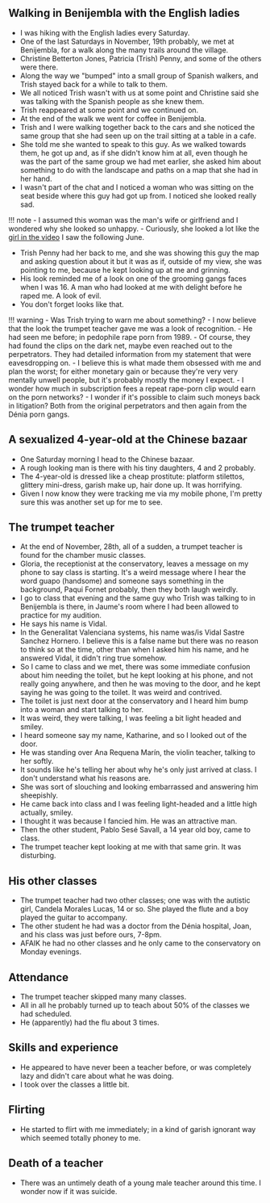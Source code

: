 ## Walking in Benijembla with the English ladies

- I was hiking with the English ladies every Saturday.
- One of the last Saturdays in November, 19th probably, we met at Benijembla, for a walk along the many trails around the village.
- Christine Betterton Jones, Patricia (Trish) Penny, and some of the others were there.
- Along the way we "bumped" into a small group of Spanish walkers, and Trish stayed back for a while to talk to them.
- We all noticed Trish wasn't with us at some point and Christine said she was talking with the Spanish people as she knew them.
- Trish reappeared at some point and we continued on.
- At the end of the walk we went for coffee in Benijembla.
- Trish and I were walking together back to the cars and she noticed the same group that she had seen up on the trail sitting at a table in a cafe.
- She told me she wanted to speak to this guy. As we walked towards them, he got up and, as if she didn't know him at all, even though he was the part of the same group we had met earlier, she asked him about something to do with the landscape and paths on a map that she had in her hand.
- I wasn't part of the chat and I noticed a woman who was sitting on the seat beside where this guy had got up from. I noticed she looked really sad.

!!! note
    - I assumed this woman was the man's wife or girlfriend and I wondered why she looked so unhappy.
    - Curiously, she looked a lot like the [girl in the video](../2023/june.md#youtube) I saw the following June.

- Trish Penny had her back to me, and she was showing this guy the map and asking question about it but it was as if, outside of my view, she was pointing to me, because he kept looking up at me and grinning. 
- His look reminded me of a look on one of the grooming gangs faces when I was 16. A man who had looked at me with delight before he raped me. A look of evil.
- You don't forget looks like that.

!!! warning
    - Was Trish trying to warn me about something?
    - I now believe that the look the trumpet teacher gave me was a look of recognition. 
    - He had seen me before; in pedophile rape porn from 1989. 
    - Of course, they had found the clips on the dark net, maybe even reached out to the perpetrators. They had detailed information from my statement that were eavesdropping on.
    - I believe this is what made them obsessed with me and plan the worst; for either monetary gain or because they're very very mentally unwell people, but it's probably mostly the money I expect.
    - I wonder how much in subscription fees a repeat rape-porn clip would earn on the porn networks?
    - I wonder if it's possible to claim such moneys back in litigation? Both from the original perpetrators and then again from the Dénia porn gangs.

## A sexualized 4-year-old at the Chinese bazaar

- One Saturday morning I head to the Chinese bazaar.
- A rough looking man is there with his tiny daughters, 4 and 2 probably.
- The 4-year-old is dressed like a cheap prostitute: platform stilettos, glittery mini-dress, garish make up, hair done up. It was horrifying.
- Given I now know they were tracking me via my mobile phone, I'm pretty sure this was another set up for me to see.

## The trumpet teacher

- At the end of November, 28th, all of a sudden, a trumpet teacher is found for the chamber music classes.
- Gloria, the receptionist at the conservatory, leaves a message on my phone to say class is starting. It's a weird message where I hear the word guapo (handsome) and someone says something in the background, Paqui Fornet probably, then they both laugh weirdly.
- I go to class that evening and the same guy who Trish was talking to in Benijembla is there, in Jaume's room where I had been allowed to practice for my audition.
- He says his name is Vidal.
- In the Generalitat Valenciana systems, his name was/is Vidal Sastre Sanchez Hornero. I believe this is a false name but there was no reason to think so at the time, other than when I asked him his name, and he answered Vidal, it didn't ring true somehow.
- So I came to class and we met, there was some immediate confusion about him needing the toilet, but he kept looking at his phone, and not really going anywhere, and then he was moving to the door, and he kept saying he was going to the toilet. It was weird and contrived.
- The toilet is just next door at the conservatory and I heard him bump into a woman and start talking to her.
- It was weird, they were talking, I was feeling a bit light headed and smiley. 
- I heard someone say my name, Katharine, and so I looked out of the door.
- He was standing over Ana Requena Marín, the violin teacher, talking to her softly.
- It sounds like he's telling her about why he's only just arrived at class. I don't understand what his reasons are.
- She was sort of slouching and looking embarrassed and answering him sheepishly. 
- He came back into class and I was feeling light-headed and a little high actually, smiley.
- I thought it was because I fancied him. He was an attractive man.
- Then the other student, Pablo Sesé Savall, a 14 year old boy, came to class. 
- The trumpet teacher kept looking at me with that same grin. It was disturbing.

## His other classes

- The trumpet teacher had two other classes; one was with the autistic girl, Candela Morales Lucas, 14 or so. She played the flute and a boy played the guitar to accompany.
- The other student he had was a doctor from the Dénia hospital, Joan, and his class was just before ours, 7-8pm.
- AFAIK he had no other classes and he only came to the conservatory on Monday evenings.

## Attendance

- The trumpet teacher skipped many many classes.
- All in all he probably turned up to teach about 50% of the classes we had scheduled.
- He (apparently) had the flu about 3 times.

## Skills and experience

- He appeared to have never been a teacher before, or was completely lazy and didn't care about what he was doing.
- I took over the classes a little bit.

## Flirting

- He started to flirt with me immediately; in a kind of garish ignorant way which seemed totally phoney to me.

## Death of a teacher

- There was an untimely death of a young male teacher around this time. I wonder now if it was suicide.
